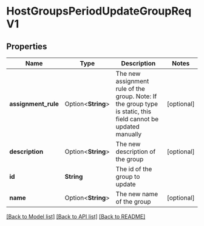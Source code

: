 # HostGroupsPeriodUpdateGroupReqV1

## Properties

Name | Type | Description | Notes
------------ | ------------- | ------------- | -------------
**assignment_rule** | Option<**String**> | The new assignment rule of the group. Note: If the group type is static, this field cannot be updated manually | [optional]
**description** | Option<**String**> | The new description of the group | [optional]
**id** | **String** | The id of the group to update | 
**name** | Option<**String**> | The new name of the group | [optional]

[[Back to Model list]](../README.md#documentation-for-models) [[Back to API list]](../README.md#documentation-for-api-endpoints) [[Back to README]](../README.md)


